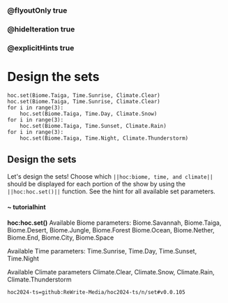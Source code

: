 ### @flyoutOnly true
### @hideIteration true
### @explicitHints true

# Design the sets

```python-template
hoc.set(Biome.Taiga, Time.Sunrise, Climate.Clear)
hoc.set(Biome.Taiga, Time.Sunrise, Climate.Clear)
for i in range(3):
    hoc.set(Biome.Taiga, Time.Day, Climate.Snow)
for i in range(3):
    hoc.set(Biome.Taiga, Time.Sunset, Climate.Rain)
for i in range(3):
    hoc.set(Biome.Taiga, Time.Night, Climate.Thunderstorm)
```

## Design the sets
Let's design the sets! Choose which ``||hoc:biome, time, and climate||`` should be displayed for each portion of the show by using the ``||hoc:hoc.set()||`` function. See the hint for all available set parameters.

#### ~ tutorialhint
**hoc:hoc.set()**
Available Biome parameters:
Biome.Savannah, Biome.Taiga, Biome.Desert, Biome.Jungle, Biome.Forest
Biome.Ocean, Biome.Nether, Biome.End, Biome.City, Biome.Space

Available Time parameters:
Time.Sunrise, Time.Day, Time.Sunset, Time.Night

Available Climate parameters
Climate.Clear, Climate.Snow, Climate.Rain, Climate.Thunderstorm

```package
hoc2024-ts=github:ReWrite-Media/hoc2024-ts/n/set#v0.0.105
```